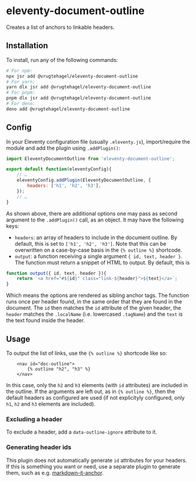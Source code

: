 # eleventy-document-outline

Creates a list of anchors to linkable headers.

## Installation

To install, run any of the following commands:

```bash
# For npm:
npx jsr add @vrugtehagel/eleventy-document-outline
# For yarn:
yarn dlx jsr add @vrugtehagel/eleventy-document-outline
# For pnpm:
pnpm dlx jsr add @vrugtehagel/eleventy-document-outline
# For deno:
deno add @vrugtehagel/eleventy-document-outline
```

## Config

In your Eleventy configuration file (usually `.eleventy.js`), import/require the module and add the plugin using `.addPlugin()`:

```js
import EleventyDocumentOutline from 'eleventy-document-outline';

export default function(eleventyConfig){
	// …
	eleventyConfig.addPlugin(EleventyDocumentOutline, {
		headers: ['h1', 'h2', 'h3'],
	});
	// …
}
```

As shown above, there are additional options one may pass as second argument to the `.addPlugin()` call, as an object. It may have the following keys:

- `headers`: an array of headers to include in the document outline. By default, this is set to `['h1', 'h2', 'h3']`. Note that this can be overwritten on a case-by-case basis in the `{% outline %}` shortcode.
- `output`: a function receiving a single argument `{ id, text, header }`. The function must return a snippet of HTML to output. By default, this is

```js
function output({ id, text, header }){
	return `<a href="#${id}" class="link-${header}">${text}</a>`;
}
```

Which means the options are rendered as sibling anchor tags. The function runs once per header found, in the same order that they are found in the document. The `id` then matches the `id` attribute of the given header, the `header` matches the `.localName` (i.e. lowercased `.tagName`) and the `text` is the text found inside the header.

## Usage

To output the list of links, use the `{% outline %}` shortcode like so:

```liquid
	<nav id="doc-outline">
		{% outline "h2", "h3" %}
	</nav>
```

In this case, only the `h2` and `h3` elements (with `id` attributes) are included in the outline. If the arguments are left out, as in `{% outline %}`, then the default headers as configured are used (if not explicityly configured, only `h1`, `h2` and `h3` elements are included).

### Excluding a header

To exclude a header, add a `data-outline-ignore` attribute to it.

### Generating header ids

This plugin does not automatically generate `id` attributes for your headers. If this is something you want or need, use a separate plugin to generate them, such as e.g. [markdown-it-anchor](https://www.npmjs.com/package/markdown-it-anchor).
